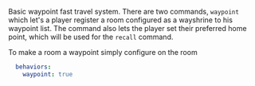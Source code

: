 Basic waypoint fast travel system. There are two commands, `waypoint` which let's a player register a room configured as a wayshrine to his waypoint list. The command also lets the player set their preferred home point, which will be used for the `recall` command.

To make a room a waypoint simply configure on the room

```yaml
  behaviors:
    waypoint: true
```
